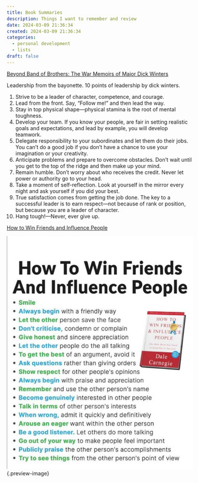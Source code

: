 ```yaml
---
title: Book Summaries
description: Things I want to remember and review
date: 2024-03-09 21:36:34
created: 2024-03-09 21:36:34
categories:
  - personal development
  - lists
draft: false
---
```


[Beyond Band of Brothers: The War Memoirs of Major Dick Winters](../book-review/beyond-band-of-brothers.md)

Leadership from the bayonette. 10 points of leadership by dick winters.

1. Strive to be a leader of character, competence, and courage.
2. Lead from the front. Say, “Follow me!” and then lead the way.
3. Stay in top physical shape—physical stamina is the root of mental toughness.
4. Develop your team. If you know your people, are fair in setting realistic goals and expectations, and lead by example, you will develop teamwork.
5. Delegate responsibility to your subordinates and let them do their jobs. You can’t do a good job if you don’t have a chance to use your imagination or your creativity.
6. Anticipate problems and prepare to overcome obstacles. Don’t wait until you get to the top of the ridge and then make up your mind.
7. Remain humble. Don’t worry about who receives the credit. Never let power or authority go to your head.
8. Take a moment of self-reflection. Look at yourself in the mirror every night and ask yourself if you did your best.
9. True satisfaction comes from getting the job done. The key to a successful leader is to earn respect—not because of rank or position, but because you are a leader of character.
10. Hang tough!—Never, ever give up.

[How to Win Friends and Influence People](../book-review/how-to-win-friends-and-influence-people.md)

![How to win friends](../img/photo-how-to-win-friends-bullet-points.jpeg){.preview-image}